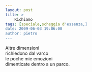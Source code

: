 ```yaml
---
layout: post
title: >
    Richiamo
tags: [speciale,scheggia d'essenza,]
date: 2009-06-03 19:06:00
author: pietro
---
```

Altre dimensioni<br/>richiedono dal varco<br/>le poche mie emozioni<br/>dimenticate dentro a un parco.
